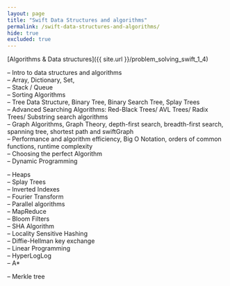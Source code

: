 ```yaml
---
layout: page
title: "Swift Data Structures and algorithms"
permalink: /swift-data-structures-and-algorithms/
hide: true
excluded: true
---
```


[Algorithms & Data structures]({{ site.url }}/problem_solving_swift_1_4)<br>

– Intro to data structures and algorithms<br>
– Array, Dictionary, Set,<br>
– Stack / Queue<br>
– Sorting Algorithms<br>
– Tree Data Structure, Binary Tree, Binary Search Tree, Splay Trees<br>
– Advanced Searching Algorithms: Red-Black Trees/ AVL Trees/ Radix Trees/ Substring search algorithms<br>
– Graph Algorithms, Graph Theory, depth-first search, breadth-first search, spanning tree, shortest path and swiftGraph<br>
– Performance and algorithm efficiency, Big O Notation, orders of common functions, runtime complexity<br>
– Choosing the perfect Algorithm<br>
– Dynamic Programming<br>

– Heaps<br>
– Splay Trees<br>
– Inverted Indexes<br>
– Fourier Transform<br>
– Parallel algorithms<br>
– MapReduce<br>
– Bloom Filters<br>
– SHA Algorithm<br>
– Locality Sensitive Hashing<br>
– Diffie-Hellman key exchange<br>
– Linear Programming<br>
– HyperLogLog<br>
– A*<br>

– Merkle tree<br>
